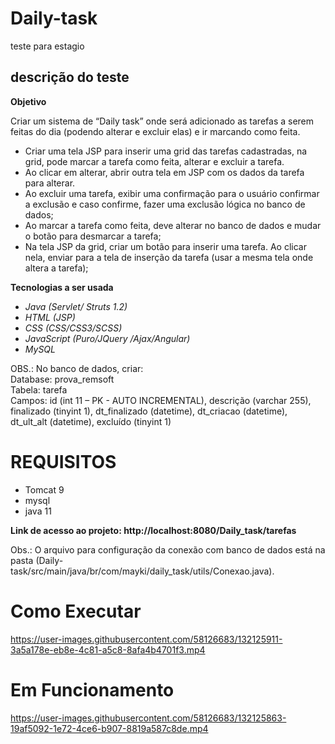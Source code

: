 # Daily-task
teste para estagio

## descrição do teste

**Objetivo**

Criar um sistema de “Daily task” onde será adicionado as tarefas a serem feitas do dia (podendo alterar e excluir elas) e ir marcando como feita.
* Criar uma tela JSP para inserir uma grid das tarefas cadastradas, na grid, pode marcar a tarefa como feita, alterar e excluir a tarefa. 
* Ao clicar em alterar, abrir outra tela em JSP com os dados da tarefa para alterar. 
* Ao excluir uma tarefa, exibir uma confirmação para o usuário confirmar a exclusão e caso confirme, fazer uma exclusão lógica no banco de dados;
* Ao marcar a tarefa como feita, deve alterar no banco de dados e mudar o botão para desmarcar a tarefa;
* Na tela JSP da grid, criar um botão para inserir uma tarefa. Ao clicar nela, enviar para a tela de inserção da tarefa (usar a mesma tela onde altera a tarefa);

**Tecnologias a ser usada**

* *Java (Servlet/ Struts 1.2)*
* *HTML (JSP)*
* *CSS (CSS/CSS3/SCSS)*
* *JavaScript (Puro/JQuery /Ajax/Angular)*
* *MySQL*

OBS.: No banco de dados, criar:<br/>
Database: prova_remsoft<br/>
Tabela: tarefa<br/>
Campos: id (int 11 – PK - AUTO INCREMENTAL), descrição (varchar 255), finalizado (tinyint 1), dt_finalizado (datetime), dt_criacao (datetime), dt_ult_alt (datetime), excluído (tinyint 1)


# REQUISITOS

- Tomcat 9
- mysql
- java 11

**Link de acesso ao projeto: http://localhost:8080/Daily_task/tarefas**

Obs.: O arquivo para configuração da conexão com banco de dados está na pasta (Daily-task/src/main/java/br/com/mayki/daily_task/utils/Conexao.java).

# Como Executar
https://user-images.githubusercontent.com/58126683/132125911-3a5a178e-eb8e-4c81-a5c8-8afa4b4701f3.mp4

# Em Funcionamento
https://user-images.githubusercontent.com/58126683/132125863-19af5092-1e72-4ce6-b907-8819a587c8de.mp4

